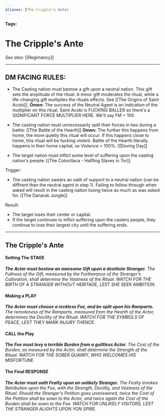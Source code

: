 ```yaml
---
aliases: [The Cripple's Ante]
---
```


**Tags:** 
# The Cripple's Ante
*See also:* [[Regimancy]]
___
## DM FACING RULES:
- The Casting nation must bestow a gift upon a neutral nation. This gift sets the amplitude of the ritual: A minor gift moderates the ritual, while a life-changing gift multiplies the rituals effects. See [[The Origins of Saint Acobi]]. **Omen:** The success of the Neutral Agent is an indication of the multiplier on this ritual. Saint Acobi is FUCKING BALLER so there's a SIGNIFICANT FORCE MULTIPLIER HERE. We'll say FM = 100

- The casting nation must unnecessarily split their forces in two during a battle: [[The Battle of the Hearth]] **Omen:** The further this happens from home, the more quietly this ritual will occur. If this happens close to home, this ritual will be fucking violent. Battle of the Hearth literally happens in their home capital, so Violence = 100%. [[Doving Day]]

- The target nation must inflict some level of suffering upon the casting nation's people: [[The Cotoctlaca - Halfling Slaves in Tor]]

Trigger: 
- The casting nation swears an oath of support to a neutral nation (can be diffirent than the neutral agent in step 1). Failing to follow through when asked will result in the casting nation losing twice as much as was asked for. [[The Danarak Jungle]]

Result: 
- The target loses their center or capital.
- If the target continues to inflict suffering upon the casters people, they continue to lose their largest city until the suffering ends.

---
## The Cripple's Ante
#### Setting The STAGE
***The Actor must bestow an awesome Gift upon a destitute Stranger.***
	*The Fullness of the Gift, measured by the Furtherance of the Stranger's Cultivation, shall determine the Vastness of the Ritual. WATCH FOR THE BIRTH OF A STRANGER WITHOUT HERITAGE, LEST SHE SEEK AMBITION.*

#### Making a PLAY
***The Actor must choose a reckless Foe, and be split upon his Ramparts.**
	The remoteness of the Ramparts, measured from the Hearth of the Actor, determines the Docility of the Ritual. WATCH FOR THE SYMBOLS OF PEACE, LEST THEY MARK INJURY THENCE.*

#### CALL the Play
***The Foe must levy a terrible Burden from a guiltless Actor.**
	The Cost of the Burden, as measured by the Actor, shall determine the Strength of the Ritual. WATCH FOR THE SOBER QUARRY, WHO WELCOMES HIS MISFORTUNE.*

#### The Final RESPONSE
***The Actor must oath Fealty upon an unlikely Stranger.**
	The Fealty invokes Retribution upon the Foe, with the Strength, Docility, and Vastness of the Ritual. Should the Stranger's Petition goes unanswered, twice the Cost of the Petition shall be sown to the Actor, and twice again the Cost of the Burden shall be sown to the Foe. WATCH FOR UNLIKELY VISITORS, LEST THE STRANGER ALIGHTS UPON YON SPIRE.*
